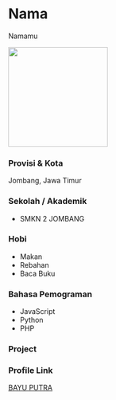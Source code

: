 # Nama
Namamu

<img src="https://avatars.githubusercontent.com/u/65327648?s=400&u=a1553eb29967486f209c8da4bc08cb9a2a587413&v=4" width="200" height="200" align="center"/>

### Provisi & Kota
Jombang, Jawa Timur


### Sekolah / Akademik
- SMKN 2 JOMBANG

### Hobi

- Makan
- Rebahan
- Baca Buku

### Bahasa Pemograman

- JavaScript
- Python
- PHP

### Project


### Profile Link

[BAYU PUTRA](https://github.com/bayuputra18)

